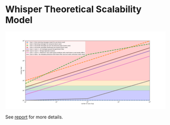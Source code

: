 # Whisper Theoretical Scalability Model

![](whisper_scalability.png)

See [report](report.html) for more details.

